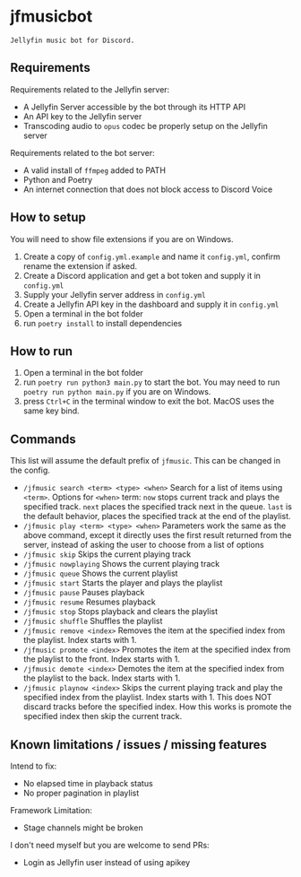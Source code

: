 # jfmusicbot

    Jellyfin music bot for Discord.

## Requirements

Requirements related to the Jellyfin server:

- A Jellyfin Server accessible by the bot through its HTTP API
- An API key to the Jellyfin server
- Transcoding audio to `opus` codec be properly setup on the Jellyfin server

Requirements related to the bot server:

- A valid install of `ffmpeg` added to PATH
- Python and Poetry
- An internet connection that does not block access to Discord Voice

## How to setup

You will need to show file extensions if you are on Windows.

1. Create a copy of `config.yml.example` and name it `config.yml`, confirm rename the extension if asked.
2. Create a Discord application and get a bot token and supply it in `config.yml`
3. Supply your Jellyfin server address in `config.yml`
4. Create a Jellyfin API key in the dashboard and supply it in `config.yml`
5. Open a terminal in the bot folder
6. run `poetry install` to install dependencies

## How to run

1. Open a terminal in the bot folder
2. run `poetry run python3 main.py` to start the bot. You may need to run `poetry run python main.py` if you are on Windows.
3. press `Ctrl+C` in the terminal window to exit the bot. MacOS uses the same key bind.

## Commands

This list will assume the default prefix of `jfmusic`. This can be changed in the config.

- `/jfmusic search <term> <type> <when>`
  Search for a list of items using `<term>`. Options for `<when>` term: `now` stops current track and plays the specified track. `next` places the specified track next in the queue. `last` is the default behavior, places the specified track at the end of the playlist.
- `/jfmusic play <term> <type> <when>`
  Parameters work the same as the above command, except it directly uses the first result returned from the server, instead of asking the user to choose from a list of options
- `/jfmusic skip`
  Skips the current playing track
- `/jfmusic nowplaying`
  Shows the current playing track
- `/jfmusic queue`
  Shows the current playlist
- `/jfmusic start`
  Starts the player and plays the playlist
- `/jfmusic pause`
  Pauses playback
- `/jfmusic resume`
  Resumes playback
- `/jfmusic stop`
  Stops playback and clears the playlist
- `/jfmusic shuffle`
  Shuffles the playlist
- `/jfmusic remove <index>`
  Removes the item at the specified index from the playlist. Index starts with 1.
- `/jfmusic promote <index>`
  Promotes the item at the specified index from the playlist to the front. Index starts with 1.
- `/jfmusic demote <index>`
  Demotes the item at the specified index from the playlist to the back. Index starts with 1.
- `/jfmusic playnow <index>`
  Skips the current playing track and play the specified index from the playlist. Index starts with 1. This does NOT discard tracks before the specified index. How this works is promote the specified index then skip the current track.

## Known limitations / issues / missing features

Intend to fix:

- No elapsed time in playback status
- No proper pagination in playlist

Framework Limitation:

- Stage channels might be broken

I don't need myself but you are welcome to send PRs:

- Login as Jellyfin user instead of using apikey
